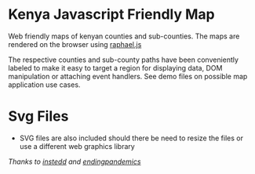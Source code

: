 # Kenya Javascript Friendly Map
Web friendly maps of kenyan counties and sub-counties. The maps are rendered on the browser using [raphael.js](http://dmitrybaranovskiy.github.io/raphael/)

The respective counties and sub-county paths have been conveniently labeled to make it easy to target a region for displaying data, DOM manipulation or attaching event handlers.
See demo files on possible map application use cases.


# Svg Files

  - SVG files are also included should there be need to resize the files or use a different web graphics library
  
  
  
   *Thanks to [instedd](https://instedd.org/) and [endingpandemics](http://endingpandemics.org/)*
